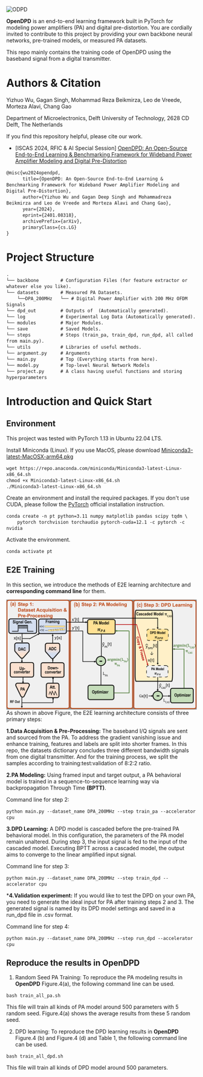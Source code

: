 
![ODPD](https://github.com/lab-emi/OpenDPD/assets/90694322/7a44fbfd-b12c-413e-b50f-473bb17990b0)


**OpenDPD** is an end-to-end learning framework built in PyTorch for modeling power amplifiers (PA) and digital pre-distortion. You are cordially invited to contribute to this project by providing your own backbone neural networks, pre-trained models, or measured PA datasets.

This repo mainly contains the training code of OpenDPD using the baseband signal from a digital transmitter.

# Authors & Citation

Yizhuo Wu, Gagan Singh, Mohammad Reza Beikmirza, Leo de Vreede, Morteza Alavi, Chang Gao

Department of Microelectronics, Delft University of Technology, 2628 CD Delft, The Netherlands 

If you find this repository helpful, please cite our work.
- [ISCAS 2024, RFIC & AI Special Session] [OpenDPD: An Open-Source End-to-End Learning & Benchmarking Framework for Wideband Power Amplifier Modeling and Digital Pre-Distortion](https://arxiv.org/abs/2401.08318)
```
@misc{wu2024opendpd,
      title={OpenDPD: An Open-Source End-to-End Learning & Benchmarking Framework for Wideband Power Amplifier Modeling and Digital Pre-Distortion}, 
      author={Yizhuo Wu and Gagan Deep Singh and Mohammadreza Beikmirza and Leo de Vreede and Morteza Alavi and Chang Gao},
      year={2024},
      eprint={2401.08318},
      archivePrefix={arXiv},
      primaryClass={cs.LG}
}
```
# Project Structure
```
.
└── backbone        # Configuration Files (for feature extractor or whatever else you like).
└── datasets        # Measured PA Datasets.
    └──DPA_200MHz   └── # Digital Power Amplifier with 200 MHz OFDM Signals
└── dpd_out         # Outputs of  (Automatically generated).
└── log             # Experimental Log Data (Automatically generated).
└── modules         # Major Modules.
└── save            # Saved Models.
└── steps           # Steps (train_pa, train_dpd, run_dpd, all called from main.py).
└── utils           # Libraries of useful methods.
└── argument.py     # Arguments
└── main.py         # Top (Everything starts from here).
└── model.py        # Top-level Neural Network Models
└── project.py      # A class having useful functions and storing hyperparameters

```

# Introduction and Quick Start

## Environment
This project was tested with PyTorch 1.13 in Ubuntu 22.04 LTS.

Install Miniconda (Linux). If you use MacOS, please download [Miniconda3-latest-MacOSX-arm64.pkg](https://repo.anaconda.com/miniconda/Miniconda3-latest-MacOSX-arm64.sh)
```
wget https://repo.anaconda.com/miniconda/Miniconda3-latest-Linux-x86_64.sh
chmod +x Miniconda3-latest-Linux-x86_64.sh
./Miniconda3-latest-Linux-x86_64.sh
```
Create an environment and install the required packages. If you don't use CUDA, please follow the [PyTorch](https://pytorch.org/) official installation instruction.
```
conda create -n pt python=3.11 numpy matplotlib pandas scipy tqdm \
    pytorch torchvision torchaudio pytorch-cuda=12.1 -c pytorch -c nvidia
```
Activate the environment.
```
conda activate pt
```

## E2E Training
In this section, we introduce the methods of E2E learning architecture and **corresponding command line** for them.

<img style="float: left" src="OpenDPD.png" alt="drawing"/> 

As shown in above Figure, the E2E learning architecture consists of three primary steps:

**1.Data Acquisition & Pre-Processing:** The baseband I/Q signals are sent and sourced from the PA. To address the gradient vanishing issue and enhance training, features and labels are split into shorter frames. In this repo, the datasets dictionary concludes three different bandwidth signals from one digital transmitter. And for the training process, we split the samples according to training:test:validation of 8:2:2 ratio.

**2.PA Modeling:** Using framed input and target output, a PA behavioral model is trained in a sequence-to-sequence learning way via backpropagation Through Time **(BPTT)**. 

Command line for step 2:
```
python main.py --dataset_name DPA_200MHz --step train_pa --accelerator cpu
```

**3.DPD Learning:** A DPD model is cascaded before the pre-trained PA behavioral model. In this configuration, the parameters of the PA model remain unaltered. During step 3, the input signal is fed to the input of the cascaded model. Executing BPTT across a cascaded model, the output aims to converge to the linear amplified input signal.

Command line for step 3:
```
python main.py --dataset_name DPA_200MHz --step train_dpd --accelerator cpu
```
***4.Validation experiment:** If you would like to test the DPD on your own PA, you need to generate the ideal input for PA after training steps 2 and 3. The generated signal is named by its DPD model settings and saved in a run_dpd file in .csv format.

Command line for step 4:
```
python main.py --dataset_name DPA_200MHz --step run_dpd --accelerator cpu
```

## Reproduce the results in OpenDPD

1. Random Seed PA Training: To reproduce the PA modeling results in **OpenDPD** Figure.4(a), the following command line can be used.
```
bash train_all_pa.sh
```
This file will train all kinds of PA model around 500 parameters with 5 random seed. Figure.4(a) shows the average results from these 5 random seed.

2. DPD learning: To reproduce the DPD learning results in **OpenDPD** Figure.4 (b) and Figure.4 (d) and Table 1, the following command line can be used.
```
bash train_all_dpd.sh
```
This file will train all kinds of DPD model around 500 parameters.


